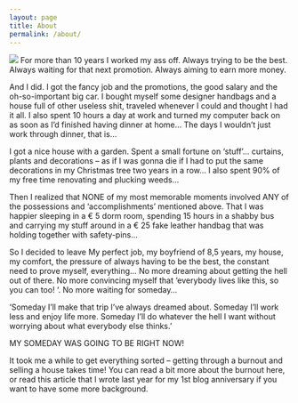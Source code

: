 ```yaml
---
layout: page
title: About
permalink: /about/
---
```

<img src="https://www.reviewpro.com/wp-content/uploads/2019/05/traveler-1024x691.jpeg" />
For more than 10 years I worked my ass off. Always trying to be the best. Always waiting for that next promotion. Always aiming to earn more money.

And I did. I got the fancy job and the promotions, the good salary and the oh-so-important big car. I bought myself some designer handbags and a house full of other useless shit, traveled whenever I could and thought I had it all. I also spent 10 hours a day at work and turned my computer back on as soon as I’d finished having dinner at home… The days I wouldn’t just work through dinner, that is…

I got a nice house with a garden. Spent a small fortune on ‘stuff’… curtains, plants and decorations – as if I was gonna die if I had to put the same decorations in my Christmas tree two years in a row… I also spent 90% of my free time renovating and plucking weeds…

Then I realized that NONE of my most memorable moments involved ANY of the possessions and ‘accomplishments’ mentioned above. That I was happier sleeping in a € 5 dorm room, spending 15 hours in a shabby bus and carrying my stuff around in a € 25 fake leather handbag that was holding together with safety-pins…

 

So I decided to leave
My perfect job, my boyfriend of 8,5 years, my house, my comfort, the pressure of always having to be the best, the constant need to prove myself, everything… No more dreaming about getting the hell out of there. No more convincing myself that ‘everybody lives like this, so you can too! ‘. No more waiting for someday…

‘Someday I’ll make that trip I’ve always dreamed about. Someday I’ll work less and enjoy life more. Someday I’ll do whatever the hell I want without worrying about what everybody else thinks.’

 

MY SOMEDAY WAS GOING TO BE RIGHT NOW!

 

It took me a while to get everything sorted – getting through a burnout and selling a house takes time! You can read a bit more about the burnout here, or read this article that I wrote last year for my 1st blog anniversary if you want to have some more background. 
